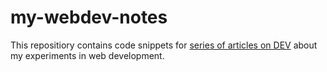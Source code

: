 # my-webdev-notes
This repositiory contains code snippets for [series of articles on DEV](https://dev.to/ziizium/my-webdev-notes-5305) about my experiments in web development.
